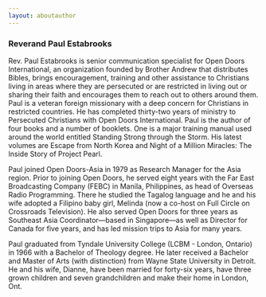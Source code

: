 ```yaml
---
layout: aboutauthor
---
```


### Reverand Paul Estabrooks

Rev. Paul Estabrooks is senior communication specialist for Open Doors International, an organization founded by Brother Andrew that distributes Bibles, brings encouragement, training and other assistance to Christians living in areas where they are persecuted or are restricted in living out or sharing their faith and encourages them to reach out to others around them. Paul is a veteran foreign missionary with a deep concern for Christians in restricted countries. He has completed thirty-two years of ministry to Persecuted Christians with Open Doors International. Paul is the author of four books and a number of booklets. One is a major training manual used around the world entitled Standing Strong through the Storm. His latest volumes are Escape from North Korea and Night of a Million Miracles: The Inside Story of Project Pearl.

Paul joined Open Doors-Asia in 1979 as Research Manager for the Asia region. Prior to joining Open Doors, he served eight years with the Far East Broadcasting Company (FEBC) in Manila, Philippines, as head of Overseas Radio Programming. There he studied the Tagalog language and he and his wife adopted a Filipino baby girl, Melinda (now a co-host on Full Circle on Crossroads Television). He also served Open Doors for three years as Southeast Asia Coordinator—based in Singapore—as well as Director for Canada for five years, and has led mission trips to Asia for many years.

Paul graduated from Tyndale University College (LCBM - London, Ontario) in 1966 with a Bachelor of Theology degree. He later received a Bachelor and Master of Arts (with distinction) from Wayne State University in Detroit. He and his wife, Dianne, have been married for forty-six years, have three grown children and seven grandchildren and make their home in London, Ont.
